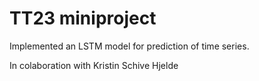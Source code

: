 # TT23 miniproject

Implemented an LSTM model for prediction of time series.

In colaboration with Kristin Schive Hjelde